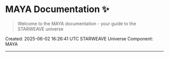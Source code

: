 # MAYA Documentation ✨

> Welcome to the MAYA documentation - your guide to the STARWEAVE universe

Created: 2025-06-02 16:26:41 UTC
STARWEAVE Universe Component: MAYA

---

